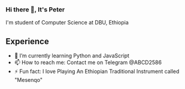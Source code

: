 ### Hi there 👋,  It's Peter 
I'm student of Computer Science at DBU, Ethiopia

## Experience
- 🌱 I’m currently learning Python and JavaScript
- 📫 How to reach me: Contact me on Telegram @ABCD2586
- ⚡ Fun fact: I love Playing An Ethiopian Traditional Instrument called "Mesenqo"
